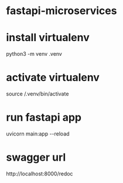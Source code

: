 # fastapi-microservices

# install virtualenv
python3 -m venv .venv

# activate virtualenv
source /.venv/bin/activate

# run fastapi app
uvicorn main:app --reload


# swagger url
http://localhost:8000/redoc
